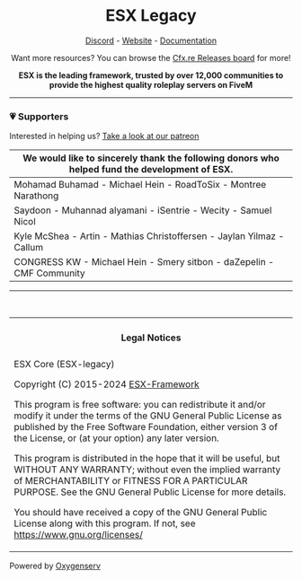 <h1 align='center'>ESX Legacy</a></h1>
<p align='center'><a href='https://discord.esx-framework.org/'>Discord</a> - <a href='https://esx-framework.org/'>Website</a> - <a href='https://documentation.esx-framework.org/legacy/installation'>Documentation</a></b></h5>

<p align='center'>Want more resources? You can browse the <a href="https://forum.cfx.re/tag/esx">Cfx.re Releases board</a> for more!
<p align='center'><b>ESX is the leading framework, trusted by over 12,000 communities to provide the highest quality roleplay servers on FiveM</b></p>

<hr>

### 💗 Supporters

Interested in helping us? [Take a look at our patreon](https://www.patreon.com/esx "Take a look at our patreon")

| We would like to sincerely thank the following donors who helped fund the development of ESX.  |
| ------------ |
| Mohamad Buhamad - Michael Hein - RoadToSix - Montree Narathong  |
| Saydoon - Muhannad alyamani - iSentrie - Wecity - Samuel Nicol |
| Kyle McShea - Artin - Mathias Christoffersen - Jaylan Yilmaz - Callum |
| CONGRESS KW - Michael Hein - Smery sitbon - daZepelin - CMF Community |
------


<br>
<table><tr><td><h4 align='center'>Legal Notices</h4></tr></td>
<tr><td>
ESX Core (ESX-legacy)

 Copyright (C) 2015-2024 [ESX-Framework](https://github.com/esx-framework)

This program is free software: you can redistribute it and/or modify
it under the terms of the GNU General Public License as published by
the Free Software Foundation, either version 3 of the License, or
(at your option) any later version.


This program is distributed in the hope that it will be useful,
but WITHOUT ANY WARRANTY; without even the implied warranty of
MERCHANTABILITY or FITNESS FOR A PARTICULAR PURPOSE.  See the
GNU General Public License for more details.


You should have received a copy of the GNU General Public License
along with this program.
If not, see <https://www.gnu.org/licenses/>
</td></tr></table>

Powered by [Oxygenserv](https://www.oxygenserv.com/en/)
